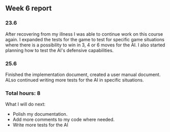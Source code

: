 ## Week 6 report

### 23.6
After recovering from my illness I was able to continue work on this course again. I expanded the tests for the game to test for specific game situations where there is a possibility to win in 3, 4 or 6 moves for the AI. I also started planning how to test the AI's defensive capabilities.

### 25.6

Finished the implementation document, created a user manual document. ALso continued writing more tests for the AI in specific situations.

### Total hours: 8

What I will do next:

* Polish my documentation.
* Add more comments to my code where needed.
* Write more tests for the AI
